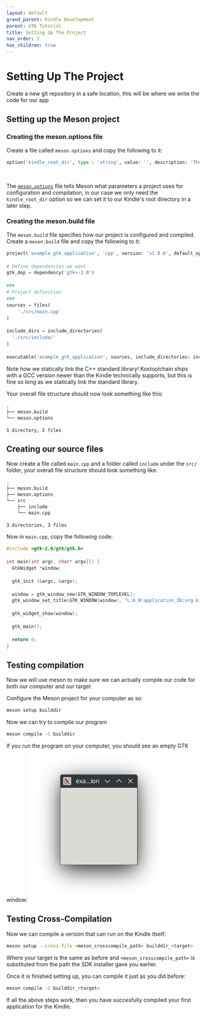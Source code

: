```yaml
---
layout: default
grand_parent: Kindle Development
parent: GTK Tutorial
title: Setting Up The Project
nav_order: 2
has_children: true
---
```


# Setting Up The Project
Create a new git repository in a safe location, this will be where we write the code for our app

## Setting up the Meson project
### Creating the meson.options file
Create a file called `meson.options` and copy the following to it:<br/>

```python
option('kindle_root_dir', type : 'string', value: '', description: 'The path to the Kindle\'s mounted rootfs (for linking libraries)')
```
<br/>

The [`meson.options`](https://mesonbuild.com/Build-options.html) file tells Meson what parameters a project uses for configuration and compilation, in our case we only need the `kindle_root_dir` option so we can set it to our Kindle's root directory in a later step.

### Creating the meson.build file
The `meson.build` file specifies how our project is configured and compiled.<br/>
Create a `meson.build` file and copy the following to it:
```python
project('example_gtk_application', 'cpp', version: 'v1.0.0', default_options: ['cpp_std=c++17'], meson_version: '>=1.1')

# Define dependencies we want
gtk_dep = dependency('gtk+-2.0')

###
# Project definition
###
sources = files(
    './src/main.cpp'
)

include_dirs = include_directories(
  './src/include/'
)

executable('example_gtk_application', sources, include_directories: include_dirs, dependencies: [gtk_dep], cpp_args: '-static-libstdc++', link_args: '-static-libstdc++')
```

Note how we statically link the C++ standard library! Koxtoolchain ships with a GCC version newer than the Kindle technically supports, but this is fine so long as we statically link the standard library.

Your overall file structure should now look something like this:
```
.
├── meson.build
└── meson.options

1 directory, 2 files
```

## Creating our source files
Now create a file called `main.cpp` and a folder called `include` under the `src/` folder, your overall file structure should look something like:

```
.
├── meson.build
├── meson.options
└── src
    ├── include
    └── main.cpp

3 directories, 3 files
```

Now in `main.cpp`, copy the following code:
```cpp
#include <gtk-2.0/gtk/gtk.h>

int main(int argc, char* argv[]) {
  GtkWidget *window;
    
  gtk_init (&argc, &argv);
  
  window = gtk_window_new(GTK_WINDOW_TOPLEVEL);
  gtk_window_set_title(GTK_WINDOW(window), "L:A_N:application_ID:org.kindlemodding.example_gtk_application");

  gtk_widget_show(window);
  
  gtk_main();

  return 0;
}
```

## Testing compilation
Now we will use meson to make sure we can actually compile our code for both our computer and our target

Configure the Meson project for your computer as so:
```sh
meson setup builddir
```

Now we can try to compile our program
```sh
meson compile -C builddir
```

If you run the program on your computer, you should see an empty GTK window:
![](./images/first_window.png)


## Testing Cross-Compilation
Now we can compile a version that can run on the Kindle itself:
```sh
meson setup --cross-file <meson_crosscompile_path> builddir_<target>
```

Where your target is the same as before and `<meson_crosscompile_path>` is substituted from the path the SDK installer gave you earlier.

Once it is finished setting up, you can compile it just as you did before:
```sh
meson compile -C builddir_<target>
```

If all the above steps work, then you have succesfully compiled your first application for the Kindle.